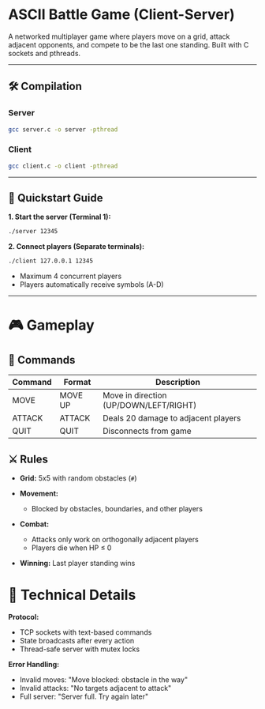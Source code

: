 # ASCII Battle Game (Client-Server)

A networked multiplayer game where players move on a grid, attack adjacent opponents, and compete to be the last one standing. Built with C sockets and pthreads.

---

## 🛠 Compilation

### Server
```bash
gcc server.c -o server -pthread
```
### Client
```bash
gcc client.c -o client -pthread
```

---

## 🚀 Quickstart Guide


**1. Start the server (Terminal 1):**

```bash
./server 12345
```

**2. Connect players (Separate terminals):**
```bash
./client 127.0.0.1 12345
```
* Maximum 4 concurrent players
* Players automatically receive symbols (A-D)

---

# 🎮 Gameplay

## 📜 Commands

| Command | Format      | Description                               |
|---------|-------------|-------------------------------------------|
| MOVE    | MOVE UP     | Move in direction (UP/DOWN/LEFT/RIGHT)   |
| ATTACK  | ATTACK      | Deals 20 damage to adjacent players        |
| QUIT    | QUIT        | Disconnects from game                     |

## ⚔️ Rules

* **Grid:** 5x5 with random obstacles (`#`)

* **Movement:**
    * Blocked by obstacles, boundaries, and other players

* **Combat:**
    * Attacks only work on orthogonally adjacent players
    * Players die when HP ≤ 0

* **Winning:** Last player standing wins

# 📡 Technical Details

**Protocol:**

* TCP sockets with text-based commands
* State broadcasts after every action
* Thread-safe server with mutex locks

**Error Handling:**

* Invalid moves: "Move blocked: obstacle in the way"
* Invalid attacks: "No targets adjacent to attack"
* Full server: "Server full. Try again later"
